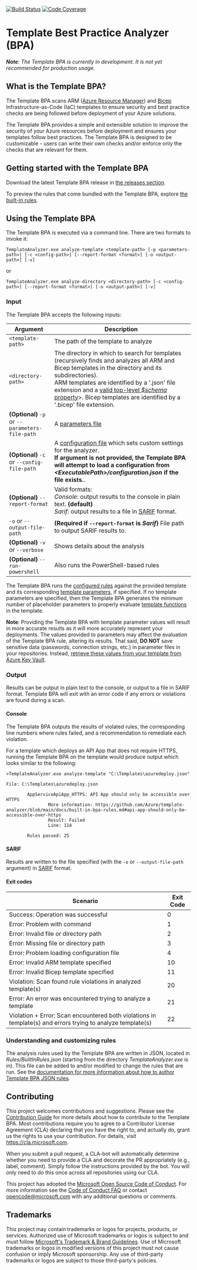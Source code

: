 [![Build Status](https://dev.azure.com/azure/template-analyzer/_apis/build/status/BuildAndTest?branchName=main)](https://dev.azure.com/azure/template-analyzer/_build/latest?definitionId=91&branchName=main)
[![Code Coverage](https://shields.io/azure-devops/coverage/azure/template-analyzer/91)](https://dev.azure.com/azure/template-analyzer/_build/latest?definitionId=91&branchName=main)

# Template Best Practice Analyzer (BPA)
***Note**: The Template BPA is currently in development. It is not yet recommended for production usage.*

## What is the Template BPA?
The Template BPA scans ARM ([Azure Resource Manager](https://docs.microsoft.com/azure/azure-resource-manager/templates/overview)) and [Bicep](https://docs.microsoft.com/azure/azure-resource-manager/bicep/)  Infrastructure-as-Code (IaC) templates to ensure security and best practice checks are being followed before deployment of your Azure solutions.

The Template BPA provides a simple and extensible solution to improve the security of your Azure resources before deployment and ensures your templates follow best practices. The Template BPA is designed to be customizable - users can write their own checks and/or enforce only the checks that are relevant for them.

## Getting started with the Template BPA
Download the latest Template BPA release in [the releases section](https://github.com/Azure/template-analyzer/releases).

To preview the rules that come bundled with the Template BPA, explore [the built-in rules](docs/built-in-bpa-rules.md).

## Using the Template BPA
The Template BPA is executed via a command line.  There are two formats to invoke it:

`TemplateAnalyzer.exe analyze-template <template-path> [-p <parameters-path>] [-c <config-path>] [--report-format <format>] [-o <output-path>] [-v]`

or

`TemplateAnalyzer.exe analyze-directory <directory-path> [-c <config-path>] [--report-format <format>] [-o <output-path>] [-v]`

### Input
The Template BPA accepts the following inputs:

Argument | Description
--- | ---
`<template-path>` | The path of the template to analyze
`<directory-path>` | The directory in which to search for templates (recursively finds and analyzes all ARM and Bicep templates in the directory and its subdirectories).<br/>ARM templates are identified by a '.json' file extension and a [valid top-level *$schema* property](https://docs.microsoft.com/azure/azure-resource-manager/templates/syntax#template-format)>. Bicep templates are identified by a '.bicep' file extension.
**(Optional)** `-p` or `--parameters-file-path` | A [parameters file](https://docs.microsoft.com/azure/azure-resource-manager/templates/parameter-files)
**(Optional)** `-c` or `--config-file-path` | A [configuration file](docs/customizing-evaluation-outputs.md) which sets custom settings for the analyzer.<br/>**If argument is not provided, the Template BPA will attempt to load a configuration from *<_ExecutablePath_>/configuration.json* if the file exists.**.
**(Optional)** `--report-format` | Valid formats:<br/>*Console*: output results to the console in plain text. **(default)**<br/>*Sarif*: output results to a file in [SARIF](https://sarifweb.azurewebsites.net) format.
`-o` or `--output-file-path` | **(Required if `--report-format` is *Sarif*)**  File path to output SARIF results to.
**(Optional)** `-v` or `--verbose` | Shows details about the analysis
**(Optional)** `--run-powershell` | Also runs the PowerShell-based rules

 The Template BPA runs the [configured rules](#understanding-and-customizing-rules) against the provided template and its corresponding [template parameters](https://docs.microsoft.com/azure/azure-resource-manager/templates/parameter-files), if specified. If no template parameters are specified, then the Template BPA generates the minimum number of placeholder parameters to properly evaluate [template functions](https://docs.microsoft.com/azure/azure-resource-manager/templates/template-functions) in the template.

**Note**: Providing the Template BPA with template parameter values will result in more accurate results as it will more accurately represent your deployments. The values provided to parameters may affect the evaluation of the Template BPA rule, altering its results. That said, **DO NOT** save sensitive data (passwords, connection strings, etc.) in parameter files in your repositories. Instead, [retrieve these values from your template from Azure Key Vault](https://docs.microsoft.com/azure/azure-resource-manager/templates/key-vault-parameter?tabs=azure-cli#reference-secrets-with-static-id).

### Output
Results can be output in plain text to the console, or output to a file in SARIF format. Template BPA will exit with an error code if any errors or violations are found during a scan.

#### Console
The Template BPA outputs the results of violated rules, the corresponding line numbers where rules failed, and a recommendation to remediate each violation.

For a template which deploys an API App that does not require HTTPS, running the Template BPA on the template would produce output which looks similar to the following:
```
>TemplateAnalyzer.exe analyze-template "C:\Templates\azuredeploy.json"

File: C:\Templates\azuredeploy.json

        AppServiceApiApp_HTTPS: API App should only be accessible over HTTPS
                More information: https://github.com/Azure/template-analyzer/blob/main/docs/built-in-bpa-rules.md#api-app-should-only-be-accessible-over-https
                Result: Failed
                Line: 114

        Rules passed: 25
```

#### SARIF
Results are written to the file specified (with the `-o` or `--output-file-path` argument) in [SARIF](https://sarifweb.azurewebsites.net) format.

#### Exit codes
| Scenario      | Exit Code |
| ----------- | ----------- |
| Success: Operation was successful | 0 |
| Error: Problem with command | 1 |
| Error: Invalid file or directory path | 2 |
| Error: Missing file or directory path | 3 |
| Error: Problem loading configuration file | 4 |
| Error: Invalid ARM template specified | 10 |
| Error: Invalid Bicep template specified | 11 |
| Violation: Scan found rule violations in analyzed template(s) | 20 |
| Error: An error was encountered trying to analyze a template | 21 |
| Violation + Error: Scan encountered both violations in template(s) and errors trying to analyze template(s) | 22 |

### Understanding and customizing rules
The analysis rules used by the Template BPA are written in JSON, located in *Rules/BuiltInRules.json* (starting from the directory *TemplateAnalyzer.exe* is in). This file can be added to and/or modified to change the rules that are run. See the [documentation for more information about how to author Template BPA JSON rules](./docs/authoring-json-rules.md).

## Contributing
This project welcomes contributions and suggestions. Please see the [Contribution Guide](./CONTRIBUTING.md) for more details about how to contribute to the Template BPA. Most contributions require you to
agree to a Contributor License Agreement (CLA) declaring that you have the right to,
and actually do, grant us the rights to use your contribution. For details, visit
https://cla.microsoft.com.

When you submit a pull request, a CLA-bot will automatically determine whether you need
to provide a CLA and decorate the PR appropriately (e.g., label, comment). Simply follow the
instructions provided by the bot. You will only need to do this once across all repositories using our CLA.

This project has adopted the [Microsoft Open Source Code of Conduct](https://opensource.microsoft.com/codeofconduct/).
For more information see the [Code of Conduct FAQ](https://opensource.microsoft.com/codeofconduct/faq/)
or contact [opencode@microsoft.com](mailto:opencode@microsoft.com) with any additional questions or comments.

## Trademarks
This project may contain trademarks or logos for projects, products, or services. Authorized use of Microsoft trademarks or logos is subject to and must follow [Microsoft's Trademark & Brand Guidelines](https://www.microsoft.com/legal/intellectualproperty/trademarks/usage/general). Use of Microsoft trademarks or logos in modified versions of this project must not cause confusion or imply Microsoft sponsorship. Any use of third-party trademarks or logos are subject to those third-party's policies.